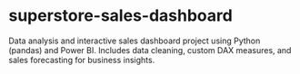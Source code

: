 # superstore-sales-dashboard
Data analysis and interactive sales dashboard project using Python (pandas) and Power BI. Includes data cleaning, custom DAX measures, and sales forecasting for business insights.

